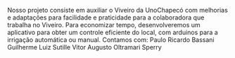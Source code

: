 Nosso projeto consiste em auxiliar o Viveiro da UnoChapecó com melhorias e adaptações para facilidade e praticidade para a colaboradora que trabalha no Viveiro. Para economizar tempo, desenvolveremos um aplicativo para obter um controle eficiente do local, com arduinos para a irrigação automática ou manual.
Contamos com:
Paulo Ricardo Bassani
Guilherme Luiz Sutille
Vitor Augusto Oltramari Sperry
